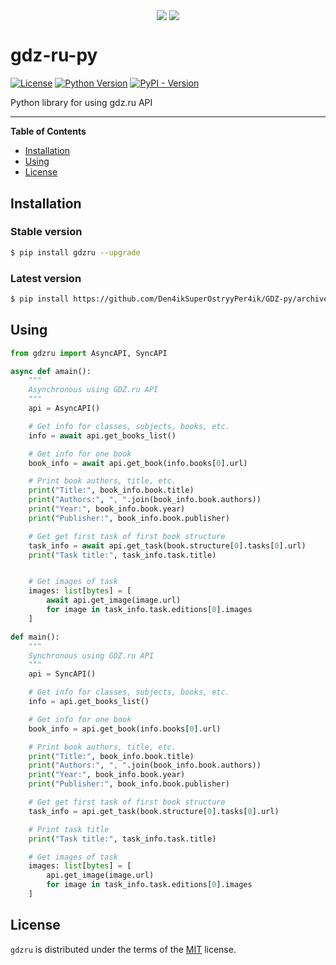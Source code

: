 <p align="center"><a href="https://gdz.ru/"><img src="https://i.ibb.co/VCJF9dc/image-2.png" align="center"/></a> <a href="https://www.python.org/"><img src="https://i.ibb.co/DKCcTDj/image.png" align="center"/></p></a>

# gdz-ru-py
[![License](https://img.shields.io/badge/License-MIT-blue.svg)](https://opensource.org/licenses/MIT)
[![Python Version](https://img.shields.io/badge/python-3.9%20%7C%203.10%20%7C%203.11-blue)](https://www.python.org/downloads/release/python-391/)
[![PyPI - Version](https://img.shields.io/pypi/v/gdzru.svg)](https://pypi.org/project/gdzru)

Python library for using gdz.ru API

-----

**Table of Contents**

- [Installation](#installation)
- [Using](#using)
- [License](#license)


## Installation
### Stable version
```bash
$ pip install gdzru --upgrade
```

### Latest version
```bash
$ pip install https://github.com/Den4ikSuperOstryyPer4ik/GDZ-py/archive/main.zip --upgrade
```

## Using
```python
from gdzru import AsyncAPI, SyncAPI

async def amain():
    """
    Asynchronous using GDZ.ru API
    """
    api = AsyncAPI()

    # Get info for classes, subjects, books, etc.
    info = await api.get_books_list()

    # Get info for one book
    book_info = await api.get_book(info.books[0].url)

    # Print book authors, title, etc.
    print("Title:", book_info.book.title)
    print("Authors:", ", ".join(book_info.book.authors))
    print("Year:", book_info.book.year)
    print("Publisher:", book_info.book.publisher)

    # Get get first task of first book structure
    task_info = await api.get_task(book.structure[0].tasks[0].url)
    print("Task title:", task_info.task.title)


    # Get images of task
    images: list[bytes] = [
        await api.get_image(image.url)
        for image in task_info.task.editions[0].images
    ]

def main():
    """
    Synchronous using GDZ.ru API
    """
    api = SyncAPI()

    # Get info for classes, subjects, books, etc.
    info = api.get_books_list()

    # Get info for one book
    book_info = api.get_book(info.books[0].url)

    # Print book authors, title, etc.
    print("Title:", book_info.book.title)
    print("Authors:", ", ".join(book_info.book.authors))
    print("Year:", book_info.book.year)
    print("Publisher:", book_info.book.publisher)

    # Get get first task of first book structure
    task_info = api.get_task(book.structure[0].tasks[0].url)

    # Print task title
    print("Task title:", task_info.task.title)

    # Get images of task
    images: list[bytes] = [
        api.get_image(image.url)
        for image in task_info.task.editions[0].images
    ]
```


## License

`gdzru` is distributed under the terms of the [MIT](https://spdx.org/licenses/MIT.html) license.